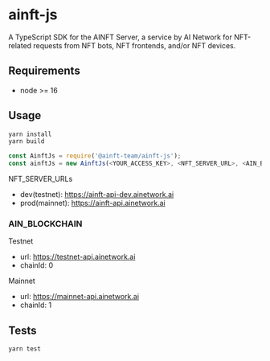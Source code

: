 # ainft-js

A TypeScript SDK for the AINFT Server, a service by AI Network for NFT-related requests from
NFT bots, NFT frontends, and/or NFT devices.

## Requirements
- node >= 16

## Usage

```bash
yarn install
yarn build
```

```javascript
const AinftJs = require('@ainft-team/ainft-js');
const ainftJs = new AinftJs(<YOUR_ACCESS_KEY>, <NFT_SERVER_URL>, <AIN_BLOCKCHAIN_URL>, <CHAIN_ID>);
```

NFT_SERVER_URLs
- dev(testnet): https://ainft-api-dev.ainetwork.ai
- prod(mainnet): https://ainft-api.ainetwork.ai

### AIN_BLOCKCHAIN
Testnet
  - url: https://testnet-api.ainetwork.ai
  - chainId: 0

Mainnet
  - url: https://mainnet-api.ainetwork.ai
  - chainId: 1


## Tests
```bash
yarn test
```
